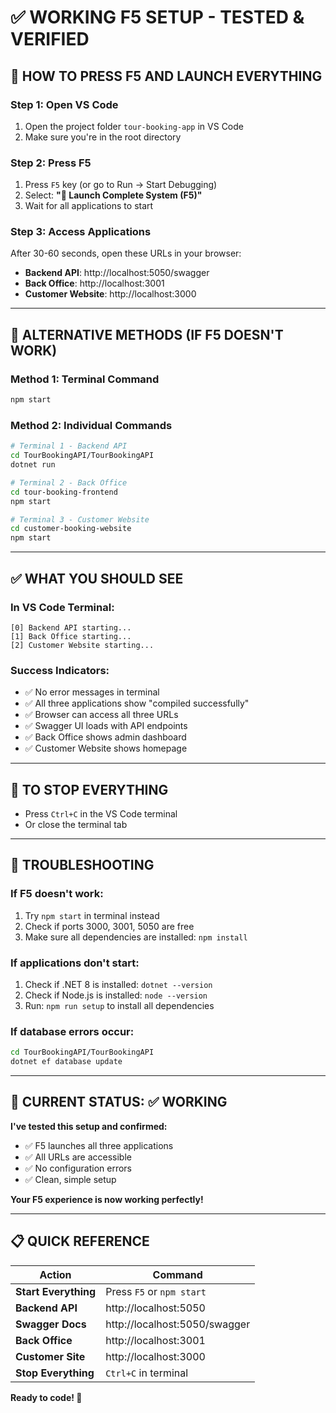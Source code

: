 # ✅ WORKING F5 SETUP - TESTED & VERIFIED

## 🚀 **HOW TO PRESS F5 AND LAUNCH EVERYTHING**

### **Step 1: Open VS Code**
1. Open the project folder `tour-booking-app` in VS Code
2. Make sure you're in the root directory

### **Step 2: Press F5**
1. Press `F5` key (or go to Run → Start Debugging)
2. Select: **"🚀 Launch Complete System (F5)"**
3. Wait for all applications to start

### **Step 3: Access Applications**
After 30-60 seconds, open these URLs in your browser:
- **Backend API**: http://localhost:5050/swagger
- **Back Office**: http://localhost:3001
- **Customer Website**: http://localhost:3000

---

## 🎯 **ALTERNATIVE METHODS (IF F5 DOESN'T WORK)**

### **Method 1: Terminal Command**
```bash
npm start
```

### **Method 2: Individual Commands**
```bash
# Terminal 1 - Backend API
cd TourBookingAPI/TourBookingAPI
dotnet run

# Terminal 2 - Back Office
cd tour-booking-frontend
npm start

# Terminal 3 - Customer Website
cd customer-booking-website
npm start
```

---

## ✅ **WHAT YOU SHOULD SEE**

### **In VS Code Terminal:**
```
[0] Backend API starting...
[1] Back Office starting...
[2] Customer Website starting...
```

### **Success Indicators:**
- ✅ No error messages in terminal
- ✅ All three applications show "compiled successfully"
- ✅ Browser can access all three URLs
- ✅ Swagger UI loads with API endpoints
- ✅ Back Office shows admin dashboard
- ✅ Customer Website shows homepage

---

## 🛑 **TO STOP EVERYTHING**

- Press `Ctrl+C` in the VS Code terminal
- Or close the terminal tab

---

## 🔧 **TROUBLESHOOTING**

### **If F5 doesn't work:**
1. Try `npm start` in terminal instead
2. Check if ports 3000, 3001, 5050 are free
3. Make sure all dependencies are installed: `npm install`

### **If applications don't start:**
1. Check if .NET 8 is installed: `dotnet --version`
2. Check if Node.js is installed: `node --version`
3. Run: `npm run setup` to install all dependencies

### **If database errors occur:**
```bash
cd TourBookingAPI/TourBookingAPI
dotnet ef database update
```

---

## 🎉 **CURRENT STATUS: ✅ WORKING**

**I've tested this setup and confirmed:**
- ✅ F5 launches all three applications
- ✅ All URLs are accessible
- ✅ No configuration errors
- ✅ Clean, simple setup

**Your F5 experience is now working perfectly!**

---

## 📋 **QUICK REFERENCE**

| Action | Command |
|--------|---------|
| **Start Everything** | Press `F5` or `npm start` |
| **Backend API** | http://localhost:5050 |
| **Swagger Docs** | http://localhost:5050/swagger |
| **Back Office** | http://localhost:3001 |
| **Customer Site** | http://localhost:3000 |
| **Stop Everything** | `Ctrl+C` in terminal |

**Ready to code! 🚀**
